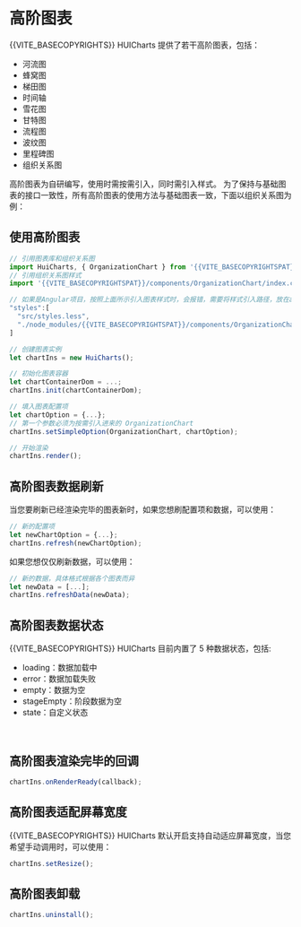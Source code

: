 ﻿# 高阶图表

{{VITE_BASECOPYRIGHTS}} HUICharts 提供了若干高阶图表，包括：

- 河流图
- 蜂窝图
- 梯田图
- 时间轴
- 雪花图
- 甘特图
- 流程图
- 波纹图
- 里程碑图
- 组织关系图

高阶图表为自研编写，使用时需按需引入，同时需引入样式。
为了保持与基础图表的接口一致性，所有高阶图表的使用方法与基础图表一致，下面以组织关系图为例：

## 使用高阶图表

```javascript
// 引用图表库和组织关系图
import HuiCharts, { OrganizationChart } from '{{VITE_BASECOPYRIGHTSPAT}}';
// 引用组织关系图样式
import '{{VITE_BASECOPYRIGHTSPAT}}/components/OrganizationChart/index.css';

// 如果是Angular项目，按照上面所示引入图表样式时，会报错，需要将样式引入路径，放在angular.json的styles里引入
"styles":[
  "src/styles.less",
  "./node_modules/{{VITE_BASECOPYRIGHTSPAT}}/components/OrganizationChart/index.css"
]

// 创建图表实例
let chartIns = new HuiCharts();

// 初始化图表容器
let chartContainerDom = ...;
chartIns.init(chartContainerDom);

// 填入图表配置项
let chartOption = {...};
// 第一个参数必须为按需引入进来的 OrganizationChart
chartIns.setSimpleOption(OrganizationChart, chartOption);

// 开始渲染
chartIns.render();
```

## 高阶图表数据刷新

当您要刷新已经渲染完毕的图表新时，如果您想刷配置项和数据，可以使用：
```javascript
// 新的配置项
let newChartOption = {...};
chartIns.refresh(newChartOption);
```

如果您想仅仅刷新数据，可以使用：

```javascript
// 新的数据，具体格式根据各个图表而异
let newData = [...];
chartIns.refreshData(newData);
```

## 高阶图表数据状态
{{VITE_BASECOPYRIGHTS}} HUICharts 目前内置了 5 种数据状态，包括:
- loading：数据加载中
- error：数据加载失败
- empty：数据为空
- stageEmpty：阶段数据为空
- state：自定义状态

</br>

## 高阶图表渲染完毕的回调
```javascript
chartIns.onRenderReady(callback);
```

## 高阶图表适配屏幕宽度
{{VITE_BASECOPYRIGHTS}} HUICharts 默认开启支持自动适应屏幕宽度，当您希望手动调用时，可以使用：
```javascript
chartIns.setResize();
```

## 高阶图表卸载
```javascript
chartIns.uninstall();
```

